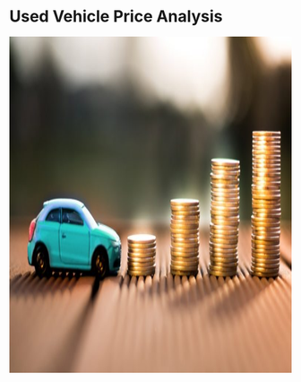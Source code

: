# Used Vehicle Price Analysis
<p align="center">
  <img src="https://github.com/RounakPython/Used_Cars_Price_Prediction/blob/main/templates/Car-Money.jpg" width="1200" height="600" title="hover text">
</p>
